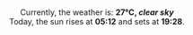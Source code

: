 <p  align="center"><br/>Currently, the weather is: <b> 27°C, <i>clear sky</i></b></br>Today, the sun rises at <b>05:12</b> and sets at <b>19:28</b>.</p>